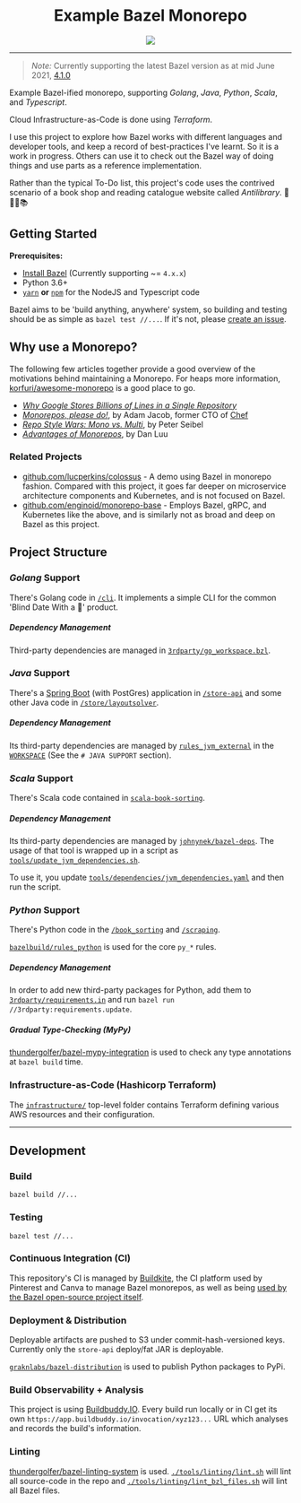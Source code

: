 <h1 align="center">Example Bazel Monorepo</h1>
<p align="center">
    <a href="https://buildkite.com/thundergolfer-inc/the-one-true-bazel-monorepo">
        <img src="https://badge.buildkite.com/aa36b75077a5c69156bc143b32c8c2db04c4b20b8706b8a99b.svg?branch=master">
    </a>
</p>

----

> *Note:* Currently supporting the latest Bazel version as at mid June 2021, [4.1.0](https://github.com/bazelbuild/bazel/releases/tag/4.1.0) 

Example Bazel-ified monorepo, supporting *Golang*, *Java*, *Python*, *Scala*, and *Typescript*. 

Cloud Infrastructure-as-Code is done using _Terraform_.

I use this project to explore how Bazel works with different languages and
developer tools, and keep a record of best-practices I've learnt. So it is a work in progress.
Others can use it to check out the Bazel way of doing things and use parts
as a reference implementation.

Rather than the typical To-Do list, this project's code uses the contrived scenario of a book shop and reading catalogue website called *Antilibrary*. 📗📕📒📚

## Getting Started

**Prerequisites:**
 
- [Install Bazel](https://docs.bazel.build/versions/master/install.html) (Currently supporting ~= `4.x.x`)
- Python 3.6+
- [`yarn`](https://yarnpkg.com/) **or** [`npm`](https://www.npmjs.com/) for the NodeJS and Typescript code

Bazel aims to be 'build anything, anywhere' system, so building and testing should be as simple as `bazel test //...`. If it's not, please [create an issue](https://github.com/thundergolfer/example-bazel-monorepo/issues/new/choose). 

## Why use a Monorepo?

The following few articles together provide a good overview of the
motivations behind maintaining a Monorepo. For heaps more information,
[korfuri/awesome-monorepo](https://github.com/korfuri/awesome-monorepo)
is a good place to go. 

* [*Why Google Stores Billions of Lines in a Single
  Repository*](http://delivery.acm.org/10.1145/2860000/2854146/p78-potvin.pdf?ip=60.240.50.147&id=2854146&acc=OA&key=4D4702B0C3E38B35%2E4D4702B0C3E38B35%2E4D4702B0C3E38B35%2E5945DC2EABF3343C&__acm__=1558760299_19ae56a814d1fe05de26b4844a658e52)
* [*Monorepos, please
  do!*](https://medium.com/@adamhjk/monorepo-please-do-3657e08a4b70), by
Adam Jacob, former CTO of [Chef](https://www.chef.io/)
* [*Repo Style Wars: Mono vs. Multi*](https://gigamonkeys.com/mono-vs-multi/), by Peter Seibel
* [*Advantages of Monorepos*](https://danluu.com/monorepo/), by Dan Luu

### Related Projects

* [github.com/lucperkins/colossus](https://github.com/lucperkins/colossus) - A demo using Bazel in monorepo fashion. Compared with this project, it goes far deeper on microservice architecture components and Kubernetes, and is not focused on Bazel.
* [github.com/enginoid/monorepo-base](https://github.com/enginoid/monorepo-base) - Employs Bazel, gRPC, and Kubernetes like the above, and is similarly not as broad and deep on Bazel as this project.

## Project Structure

### *Golang* Support

There's Golang code in [`/cli`](/cli). It implements a simple CLI for the common 'Blind Date With a 📖' product.

##### Dependency Management

Third-party dependencies are managed in [`3rdparty/go_workspace.bzl`](/3rdparty/go_workspace.bzl).  

### *Java* Support

There's a [Spring Boot](https://spring.io/projects/spring-boot) (with PostGres) application in [`/store-api`](/store-api) and some other Java code in [`/store/layoutsolver`](/store/layoutsolver).

##### Dependency Management

Its third-party dependencies are managed by [`rules_jvm_external`](https://blog.bazel.build/2019/03/31/rules-jvm-external-maven.html) in the [`WORKSPACE`](/WORKSPACE) (See the `# JAVA SUPPORT` section).

### *Scala* Support

There's Scala code contained in [`scala-book-sorting`](/scala-book-sorting).

##### Dependency Management

Its third-party dependencies are managed
by [`johnynek/bazel-deps`](https://github.com/johnynek/bazel-deps). The usage of that tool is wrapped up in a script
as [`tools/update_jvm_dependencies.sh`](tools/update_jvm_dependencies.sh).

To use it, you update [`tools/dependencies/jvm_dependencies.yaml`](tools/dependencies/jvm_dependencies.yaml) and then run the script.


### *Python* Support

There's Python code in the [`/book_sorting`](/book_sorting) and [`/scraping`](/scraping).

[`bazelbuild/rules_python`](https://github.com/bazelbuild/rules_python) is used for the core `py_*` rules.

##### Dependency Management

In order to add new third-party packages for Python, add them to [`3rdparty/requirements.in`](/3rdparty/requirements.in) and run `bazel run //3rdparty:requirements.update`.

##### Gradual Type-Checking (MyPy)

[thundergolfer/bazel-mypy-integration](https://github.com/thundergolfer/bazel-mypy-integration) is used to check any type annotations at `bazel build` time.

### Infrastructure-as-Code (Hashicorp Terraform)

The [`infrastructure/`](/infrastructure) top-level folder contains Terraform defining various AWS resources and their configuration. 

----

## Development

### Build

`bazel build //...`

### Testing

`bazel test //...`

### Continuous Integration (CI)

This repository's CI is managed by [Buildkite](https://buildkite.com), the CI platform used by Pinterest and Canva to manage Bazel monorepos,
as well as being [used by the Bazel open-source project itself](https://buildkite.com/bazel).

### Deployment & Distribution

Deployable artifacts are pushed to S3 under commit-hash-versioned keys.
Currently only the `store-api` deploy/fat JAR is deployable.

[`graknlabs/bazel-distribution`](https://github.com/graknlabs/bazel-distribution) is used to publish Python packages to PyPi. 

### Build Observability + Analysis

This project is using [Buildbuddy.IO](https://buildbuddy.io/). Every build run locally or in CI get its own `https://app.buildbuddy.io/invocation/xyz123...` URL which analyses and records the build's information.

### Linting

[thundergolfer/bazel-linting-system](https://github.com/thundergolfer/bazel-linting-system) is used. [`./tools/linting/lint.sh`](tools/linting/lint.sh) will lint all source-code in the repo and [`./tools/linting/lint_bzl_files.sh`](tools/linting/lint_bzl_files.sh) will lint all Bazel files.

